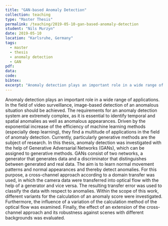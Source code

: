 ```yaml
---
title: "GAN-based Anomaly Detection"
collection: teaching
type: "Master Thesis"
permalink: /teaching/2019-05-10-gan-based-anomaly-detection
student: "Nils Murzyn"
date: 2019-05-10
location: "Karlsruhe, Germany"
tags:
  - master
  - thesis
  - anomaly detection
  - GAN
pdf:
data:
code:
bibtex:
excerpt: "Anomaly detection plays an important role in a wide range of applications. In the field of video surveillance, image-based detection of an anomalous situation should be achieved. The requirements for  ..."
---
```


Anomaly detection plays an important role in a wide range of applications. In the field of video surveillance, image-based detection of an anomalous situation should be achieved. The requirements for an anomaly detection system are extremely complex, as it is essential to identify temporal and spatial anomalies as well as anomalous appearances.
Driven by the exponential increase of the efficiency of machine learning methods (especially deep learning), they find a multitude of applications in the field of anomaly detection. Currently, particularly generative methods are the subject of research.
In this thesis, anomaly detection was investigated with the help of Generative Adversarial Networks (GANs), which can be assigned to generative methods. GANs consist of two networks, a generator that generates data and a discriminator that distinguishes between generated and real data. The aim is to learn normal movement patterns and normal appearances and thereby detect anomalies. For this purpose, a cross-channel approach according to a domain transfer was used, in which the camera data were transferred into optical flow with the help of a generator and vice versa. The resulting transfer error was used to classify the data with respect to anomalies. Within the scope of this work, different variants for the calculation of an anomaly score were investigated. Furthermore, the influence of a variation of the calculation method of the optical flow was examined. Finally, the effect of an extension of the cross-channel approach and its robustness against scenes with different backgrounds was evaluated.
